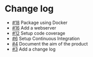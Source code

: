 # Change log

* [#18](https://gaufre.informatique.univ-paris-diderot.fr/michelbl/poca-2020/issues/18) Package using Docker
* [#16](https://gaufre.informatique.univ-paris-diderot.fr/michelbl/poca-2020/issues/16) Add a webserver
* [#12](https://gaufre.informatique.univ-paris-diderot.fr/michelbl/poca-2020/issues/12) Setup code coverage
* [#6](https://gaufre.informatique.univ-paris-diderot.fr/michelbl/poca-2020/issues/8) Setup Continuous Integration
* [#4](https://gaufre.informatique.univ-paris-diderot.fr/michelbl/poca-2020/issues/4) Document the aim of the product
* [#3](https://gaufre.informatique.univ-paris-diderot.fr/michelbl/poca-2020/issues/3) Add a change log
